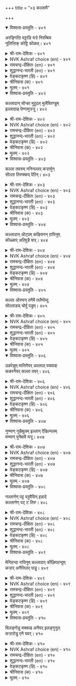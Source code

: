 +++
title = "०३ कल्लामै"

+++


<details open><summary>विश्वास-प्रस्तुतिः - ४०१</summary>

अरङ्गिऩ्ऱि वट्टाडि यऱ्ऱे निरम्बिय  
नूलिऩ्ऱिक् कोट्टि कॊळल्।       ४०१
</details>

<details><summary>श्री-राम-देशिकः - ४०१</summary>

अनधीत्यैव सद्ग्रन्थान् सद्गोष्ठयां यः प्रभाषते ।  
विना रङ्गस्थलीमक्षप्रयोक्त्रा स भवेत् समः ॥ ४०१॥
</details>

<details><summary>NVK Ashraf choice (en) - ४०१</summary>

०४०१
Addressing a gathering with poor scholarship
Is like playing dice without a board.
(N.V.K. Ashraf)
</details>

<details><summary>रामचन्द्र-दीक्षितः (en) - ४०१</summary>

401\. araṅku iṉṟi vaṭṭu āṭiyaṟṟē-nirampiya  
nūl iṉṟik kōṭṭi koḷal.

401\. Entering an assembly without sufficient knowledge is like playing at a dice board without its knowledge.  
</details>

<details><summary>शुद्धानन्द-भारती (en) - ४०१</summary>

1\. அரங்கின்றி வட்டாடி யற்றே நிரம்பிய  
நூலின்றிக் கோட்டி கொளல்.  
Like play of chess on squareless board  
Vain is imperfect loreless word.        401  
</details>

<details><summary>वेङ्कटकृष्ण (हि) - ४०१</summary>

401
सभा-मध्य यों बोलना, बिना पढ़े सदग्रन्थ ।  
है पासे का खेल ज्यों, बिन चौसर का बंध ॥
</details>

<details><summary>श्रीनिवास (क) - ४०१</summary>

401. ज्ञानवृद्दिगॆ कारणवाद ग्रन्थगळन्नु ओददॆ कलितवर सभॆयल्लि मातनाडुवुदु, चदुरङ्गद मनॆयिल्लदॆ पगडॆयाडिदन्तॆ.

</details>

<details><summary>मूलम् - ४०१</summary>

अरङ्गिऩ्ऱि वट्टाडि यऱ्ऱे निरम्बिय  
नूलिऩ्ऱिक् कोट्टि कॊळल्।       ४०१
</details>

<details open><summary>विश्वास-प्रस्तुतिः - ४०२</summary>

कल्लादान् सॊऱ्का मुऱुदल् मुलैयिरण्डुम्  
इल्लादाळ् पॆण्गामुऱ्ऱऱ्ऱु।       ४०२
</details>

<details><summary>श्री-राम-देशिकः - ४०२</summary>

अपण्डितस्य विदुषां पुरतो भाषणे मतिः ।  
नार्यः कुचाभ्यां हीनायाः स्त्रीत्वकाङ्क्षेव निष्फला ॥ ४०२॥
</details>

<details><summary>NVK Ashraf choice (en) - ४०२</summary>

०४०२
An illiterate's lust for words is like the lust of a woman
Who has neither of her breasts.
(S. Maharajan)
</details>

<details><summary>रामचन्द्र-दीक्षितः (en) - ४०२</summary>

402\. kallātāṉ col kāmuṟutal, mulai iraṇṭum  
illātāḷ peṇ kāmuṟṟaṟṟu.

402\. The desire of the ignorant to speak is like the desire of a woman without breasts claiming womanhood.  
</details>

<details><summary>शुद्धानन्द-भारती (en) - ४०२</summary>

2\. கல்லாதான் சொற்கா முறுதல் முலையிரண்டும்  
இல்லாதாள் பெண்காமுற் றற்று.  
Unlearned man aspiring speech  
Is breastless lady's love-approach.        402  
</details>

<details><summary>वेङ्कटकृष्ण (हि) - ४०२</summary>

402
यों है अपढ़ मनुष्य की, भाषण-पटुता-चाह ।  
ज्यों दोनों कुचरहित की, स्त्रीत्व-भोग की चाह ॥
</details>

<details><summary>श्रीनिवास (क) - ४०२</summary>

402. कलियदवनु कलितवर सभॆयल्लि मातनाडबयसुवुदु मॊलॆगळॆरडू इल्लद हॆण्णु, तन्न हॆण्तनद बयुकॆयन्नु तीरिसिकॊळ्ळलु व्यक्त पडिसिदन्तॆ.

</details>

<details><summary>मूलम् - ४०२</summary>

कल्लादान् सॊऱ्का मुऱुदल् मुलैयिरण्डुम्  
इल्लादाळ् पॆण्गामुऱ्ऱऱ्ऱु।       ४०२
</details>

<details open><summary>विश्वास-प्रस्तुतिः - ४०३</summary>

कल्ला तवरुम् ननिनल्लर् कऱ्ऱार्मुन्  
सॊल्ला तिरुक्कप् पॆऱिन्।       ४०३
</details>

<details><summary>श्री-राम-देशिकः - ४०३</summary>

विद्याविहीनमनुजाः समक्षं ज्ञानशालिनाम् ।  
मौनमालम्ब्य तिष्ठन्तः भजन्ते नोपहास्याताम् ॥ ४०३॥
</details>

<details><summary>NVK Ashraf choice (en) - ४०३</summary>

०४०३
Even a fool is fine
If he can hold his tongue before the wise! *
(P.S. Sundaram)
</details>

<details><summary>रामचन्द्र-दीक्षितः (en) - ४०३</summary>

403\. kallātavarum naṉi nallar-kaṟṟārmuṉ  
collātu irukkappeṟiṉ.

403\. Blessed are the ignorant if they venture not to address the assembly of the learned.  
</details>

<details><summary>शुद्धानन्द-भारती (en) - ४०३</summary>

3\. கல்லா தவரும் நனிநல்லர் கற்றார்முன்  
சொல்லா திருக்கப் பெறின்.  
Ev'n unread men are good and wise  
If before the wise, they hold their peace.        403  
</details>

<details><summary>वेङ्कटकृष्ण (हि) - ४०३</summary>

403
अपढ़ लोग भी मानिये, उत्तम गुण का भौन ।  
विद्वानों के सामने, यदि साधेंगे मौन ॥
</details>

<details><summary>श्रीनिवास (क) - ४०३</summary>

403. कलितवर मुन्दॆ मातनाडदॆ सुम्मनिद्दरॆ कलियदवरू बहळ ऒळ्ळॆयवरे ऎनिसिकॊळ्ळुत्तारॆ.

</details>

<details><summary>मूलम् - ४०३</summary>

कल्ला तवरुम् ननिनल्लर् कऱ्ऱार्मुन्  
सॊल्ला तिरुक्कप् पॆऱिन्।       ४०३
</details>

<details open><summary>विश्वास-प्रस्तुतिः - ४०४</summary>

कल्लादान् ऒट्पम् कऴियनन् ऱायिनुम्  
कॊळ्ळार् अऱिवुडै यार्।       ४०४
</details>

<details><summary>श्री-राम-देशिकः - ४०४</summary>

विद्याभ्यासं विना ज्ञानं विन्दते स्वयमेव यः ।  
निर्दुष्टमपि तद् ज्ञानं न श्र्लाघन्ते बुधोत्तमाः ॥ ४०४॥
</details>

<details><summary>NVK Ashraf choice (en) - ४०४</summary>

०४०४
The learned will not acknowledge
An ignoramus' occasional knowledge.
(P.S. Sundaram)
</details>

<details><summary>रामचन्द्र-दीक्षितः (en) - ४०४</summary>

404\. kallātāṉ oṭpam kaḻiya naṉṟu āyiṉum,  
koḷḷār, aṟivu uṭaiyār.

404\. The learned value not the intelligence of the illiterate.  
</details>

<details><summary>शुद्धानन्द-भारती (en) - ४०४</summary>

4\. கல்லாதான் ஓட்பம் கழியநன் றாயினும்  
கொள்ளார் அறிவுடை யார்.  
The unread's wit though excellent  
Is not valued by the savant.        404  
</details>

<details><summary>वेङ्कटकृष्ण (हि) - ४०४</summary>

404
बहुत श्रेष्ठ ही क्यों न हो, कभी मूर्ख का ज्ञान ।  
विद्वज्जन का तो उसे, नहीं मिलेगा मान ॥
</details>

<details><summary>श्रीनिवास (क) - ४०४</summary>

404. कलियदवन अरिवु बहळ उत्तमवागिद्दरू ज्ञानिगळु (अदन्नु) ऒप्पिकॊळ्ळुवुदिल्ल.

</details>

<details><summary>मूलम् - ४०४</summary>

कल्लादान् ऒट्पम् कऴियनन् ऱायिनुम्  
कॊळ्ळार् अऱिवुडै यार्।       ४०४
</details>

<details open><summary>विश्वास-प्रस्तुतिः - ४०५</summary>

कल्ला ऒरुवन् तगैमै तलैप्पॆय्दु  
सॊल्लाडच् चोर्वु पडुम्।       ४०५
</details>

<details><summary>श्री-राम-देशिकः - ४०५</summary>

मिथ्याभिमानो मूढस्य विद्याहीनस्य कस्यचित् ।  
बुधैर्भाषणवेळायां स्वयं विलयमेष्यति ॥ ४०५॥
</details>

<details><summary>NVK Ashraf choice (en) - ४०५</summary>

०४०५
An unlettered man's conceit will find its end
When the occasion for speech arrives.
(C. Rajagopalachari)
</details>

<details><summary>रामचन्द्र-दीक्षितः (en) - ४०५</summary>

405\. kallā oruvaṉ takaimai, talaippeytu  
collāṭa, cōrvupaṭum.

405\. The pretensions of the illiterate disappear the moment they launch upon a discussion with the learned.  
</details>

<details><summary>शुद्धानन्द-भारती (en) - ४०५</summary>

5\. கல்லா ஒருவன் தகைமை தலைப்பெய்து  
சொல்லாடச் சோர்வு படும்.  
A man untaught when speech he vaunts  
Sadly fails before savants.        405  
</details>

<details><summary>वेङ्कटकृष्ण (हि) - ४०५</summary>

405
माने यदि कोई अपढ़, बुद्धिमान ही आप ।  
मिटे भाव वह जब करें, बुध से वार्त्तालाप ॥
</details>

<details><summary>श्रीनिवास (क) - ४०५</summary>

405. कलियदवनॊब्बन योग्यतॆयु, कलितवर सभॆयल्लि माताडुवाग बाडिहोगि कॆडुत्तदॆ.

</details>

<details><summary>मूलम् - ४०५</summary>

कल्ला ऒरुवन् तगैमै तलैप्पॆय्दु  
सॊल्लाडच् चोर्वु पडुम्।       ४०५
</details>

<details open><summary>विश्वास-प्रस्तुतिः - ४०६</summary>

उळरॆन्नुम् मात्तिरैयर् अल्लाल् पयवाक्  
कळरनैयर् कल्ला तवर्।       ४०६
</details>

<details><summary>श्री-राम-देशिकः - ४०६</summary>

ऊषरक्षेत्रसदृशा विद्याहीना नरा भुवि ।  
केवलं जनिमन्तस्ते न तेषां सत्तया फलम् ॥ ४०६॥
</details>

<details><summary>NVK Ashraf choice (en) - ४०६</summary>

०४०६
The ignorant are like barren land:
They are there, but useless. *
(P.S. Sundaram)
</details>

<details><summary>रामचन्द्र-दीक्षितः (en) - ४०६</summary>

406\. uḷar eṉṉum māttiraiyar allāl, payavāk  
kaḷar aṉaiyar-kallātavar.

406\. The ignorant just exist; they are like a piece of barren land.  
</details>

<details><summary>शुद्धानन्द-भारती (en) - ४०६</summary>

6\. உளரென்னும் மாத்திரையர் அல்லால் பயவாக்  
களரனையர் கல்லா தவர்.  
People speak of untaught minds  
"They just exist like barren lands".        406  
</details>

<details><summary>वेङ्कटकृष्ण (हि) - ४०६</summary>

406
जीवित मात्र रहा अपढ़, और न कुछ वह, जान ।  
उत्पादक जो ना रही, ऊसर भूमि समान ॥
</details>

<details><summary>श्रीनिवास (क) - ४०६</summary>

406. कलियदवरु उसिरॊन्दिगॆ बदुक्किद्दरू फल बिडद बरडु नॆलकु समानरु.

</details>

<details><summary>मूलम् - ४०६</summary>

उळरॆन्नुम् मात्तिरैयर् अल्लाल् पयवाक्  
कळरनैयर् कल्ला तवर्।       ४०६
</details>

<details open><summary>विश्वास-प्रस्तुतिः - ४०७</summary>

नुण्माण् नुऴैबुलम् इल्लान् ऎऴिल्नलम्  
मण्माण् पुनैबावै यऱ्ऱु।       ४०७
</details>

<details><summary>श्री-राम-देशिकः - ४०७</summary>

सूक्ष्मशास्त्रार्थविज्ञानमन्तरा देहपुष्टितः ।  
किं वा प्रयोजनं नृणां मृण्मयी प्रतिमैव ते ॥ ४०७॥
</details>

<details><summary>NVK Ashraf choice (en) - ४०७</summary>

०४०७
A handsome man without subtle and sharp intellect
Has the beauty of a mud-doll. *
(P.S. Sundaram)
</details>

<details><summary>रामचन्द्र-दीक्षितः (en) - ४०७</summary>

407\. nuṇ māṇ nuḻai pulam illāṉ eḻil nalam  
maṇ māṇ puṉai pāvai aṟṟu.

407\. The imposing position of one who lacks penetrating intellect reminds us of the external glitter of clay.  
</details>

<details><summary>शुद्धानन्द-भारती (en) - ४०७</summary>

7\. நுண்மாண் நுழைபுலம் இல்லான் எழில்நலம்  
மண்மாண் புனைபாவை யற்று  
Like painted clay-doll is his show  
Grand subtle lore who fails to know.        407  
</details>

<details><summary>वेङ्कटकृष्ण (हि) - ४०७</summary>

407
सूक्ष्म बुद्धि जिसकी नहीं, प्रतिभा नहीं अनूप ।  
मिट्टी की सुठि मूर्ति सम, उसका खिलता रूप ॥
</details>

<details><summary>श्रीनिवास (क) - ४०७</summary>

407. नयवू, गाम्भीर्यवू, सूक्ष्मवाद अरिवू इल्लदवन चॆलुवु मत्तु ऒळ्ळॆयतनगळु मण्णिन्द माडि सुन्दरवागि अलङ्करिसिद प्रतिव्कॆयन्तॆ.

</details>

<details><summary>मूलम् - ४०७</summary>

नुण्माण् नुऴैबुलम् इल्लान् ऎऴिल्नलम्  
मण्माण् पुनैबावै यऱ्ऱु।       ४०७
</details>

<details open><summary>विश्वास-प्रस्तुतिः - ४०८</summary>

नल्लार्गण् पट्ट वऱुमैयिन् इन्नादे  
कल्लार्गण् पट् ट तिरु।       ४०८
</details>

<details><summary>श्री-राम-देशिकः - ४०८</summary>

पण्डिताश्रितदारिद्र्यात् नितरां खेददायिनी ।  
भवेन्मूढाश्रिता सम्पत् नात्र कार्या विचारणा ॥ ४०८॥
</details>

<details><summary>NVK Ashraf choice (en) - ४०८</summary>

०४०८
The wealth of the ignorant does more harm
Than the want of the learned. *
(P.S. Sundaram)
</details>

<details><summary>रामचन्द्र-दीक्षितः (en) - ४०८</summary>

408\. nallārkaṇ paṭṭa vaṟumaiyiṉ iṉṉātē-  
kallārkaṇ paṭṭa tiru.

408\. Far sweeter is the poverty of the learned than the riches of the ignorant.  
</details>

<details><summary>शुद्धानन्द-भारती (en) - ४०८</summary>

8\. நல்லார்கண் பட்ட வறுமையின் இன்னாதே  
கல்லார்கண் பட்ட திரு  
Wealth in the hand of fools is worse  
Than a learned man's empty purse.        408  
</details>

<details><summary>वेङ्कटकृष्ण (हि) - ४०८</summary>

408
शिक्षित के दारिद्रय से, करती अधिक विपत्ति ।  
मूर्ख जनों के पास जो, जमी हुई संपत्ति ॥
</details>

<details><summary>श्रीनिवास (क) - ४०८</summary>

408. कलितवर बडतन तरुव दुःखक्किन्त कीळादुदु कलियदवर श्रिमन्तिकॆयु.

</details>

<details><summary>मूलम् - ४०८</summary>

नल्लार्गण् पट्ट वऱुमैयिन् इन्नादे  
कल्लार्गण् पट् ट तिरु।       ४०८
</details>

<details open><summary>विश्वास-प्रस्तुतिः - ४०९</summary>

मेऱ्पिऱन्दा रायिनुम् कल्लादार् कीऴ्प्पिऱन्दुम्  
कऱ्ऱार् अनैत्तिलर् पाडु।       ४०९
</details>

<details><summary>श्री-राम-देशिकः - ४०९</summary>

अस्तु विद्याविहीनानां कुलं श्रेष्ठमुताधमम् ।  
महिम्ना नाधिरोहन्ति ते तुलां बुधसत्तमैः ॥ ४०९॥
</details>

<details><summary>NVK Ashraf choice (en) - ४०९</summary>

०४०९
The ignorant, however high-born,
Is lower than the low-born learned.
(P.S. Sundaram)
</details>

<details><summary>रामचन्द्र-दीक्षितः (en) - ४०९</summary>

409\. mēṟpiṟantār āyiṉum kallātār, kīḻppiṟantum  
kaṟṟār aṉaittu ilar pāṭu.

409\. The highborn ignorant sink low in the scale while the learned even of humble birth are exalted.  
</details>

<details><summary>शुद्धानन्द-भारती (en) - ४०९</summary>

9\. மேற்பிறந்தா ராயினும் கல்லாதார் கீழ்ப்பிறந்தும்  
கற்றார் அனைத்திலர் பாடு.  
Lower are fools of higher birth  
Than low-born men of learning's worth.        409  
</details>

<details><summary>वेङ्कटकृष्ण (हि) - ४०९</summary>

409
उच्छ जाति का क्यों न हो, तो भी अपढ़ अजान ।  
नीच किन्तु शिक्षित सदृश, पाता नहिं सम्मान ॥
</details>

<details><summary>श्रीनिवास (क) - ४०९</summary>

409. कलियदवरु मेलाद वंशदल्लि हुट्टिदवरादरू, कीळु वंशदल्लि हुट्टिद कलितवर हिरिमॆगॆ समानरल्ल.

</details>

<details><summary>मूलम् - ४०९</summary>

मेऱ्पिऱन्दा रायिनुम् कल्लादार् कीऴ्प्पिऱन्दुम्  
कऱ्ऱार् अनैत्तिलर् पाडु।       ४०९
</details>

<details open><summary>विश्वास-प्रस्तुतिः - ४१०</summary>

विलङ्गॊडु मक्कळ् अनैयर् इलङ्गुनूल्  
कऱ्ऱारोडु एनै यवर्।       ४१०
</details>

<details><summary>श्री-राम-देशिकः - ४१०</summary>

मृगाणां मानवानां च यथास्ति महदन्तरम् ।  
तथा विद्याविहीनानां सतां च ग्रन्थसेविनाम् ॥ ४१०॥
</details>

<details><summary>NVK Ashraf choice (en) - ४१०</summary>

०४१०
Amid scholars of celebrated works,
Are others like beasts among men.
(N.V.K. Ashraf), (W.H. Drew and J. Lazarus)
</details>

<details><summary>रामचन्द्र-दीक्षितः (en) - ४१०</summary>

410\. vilaṅkoṭu makkaḷ aṉaiyar-ilaṅku nūl  
kaṟṟāroṭu ēṉaiyavar.

410\. The ignorant are but beasts by the side of men of wide learning.  
</details>

<details><summary>शुद्धानन्द-भारती (en) - ४१०</summary>

10\. விலங்கொடு மக்கள் அனையர் இலங்குநூல்  
கற்றாரோடு ஏனை யவர்.  
Like beasts before men, dunces are  
Before scholars of shining lore.        410  
</details>

<details><summary>वेङ्कटकृष्ण (हि) - ४१०</summary>

410
नर से पशु की जो रहा, तुलना में अति भेद ।  
अध्येत सद्‍ग्रन्थ के, तथा अपढ़ में भेद ॥
</details>

<details><summary>श्रीनिवास (क) - ४१०</summary>

410. अरिवु बॆळॆगुव ग्रन्थगळन्नु ओदिकॊण्डवर मुन्दॆ कलियदवरु मनुष्यर मुन्दिन प्राणिगळन्तॆ.
</details>

<details><summary>मूलम् - ४१०</summary>

विलङ्गॊडु मक्कळ् अनैयर् इलङ्गुनूल्  
कऱ्ऱारोडु एनै यवर्।       ४१०
</details>
